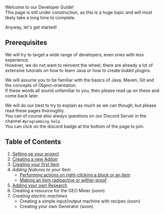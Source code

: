 Welcome to our Developer Guide!<br>
This page is still under construction, as this is a huge topic and will most likely take a long time to complete.

Anyway, let's get started!

## Prerequisites
We will try to target a wide range of developers, even ones with less experience.<br>
However, we do not want to reinvent the wheel, there are already a lot of extensive tutorials on how to learn Java or how to create bukkit plugins.

We will assume you to be familiar with the basics of Java, Maven, Git and the concepts of Object-orientation.<br>
If these words all sound unfamiliar to you, then please read up on these and come back later.

We will do our best to try to explain as much as we can though, but please read these pages thoroughly.<br>
You can of course also always questions on our Discord Server in the channel `#programming-help`.<br>
You can click on the discord badge at the bottom of the page to join.

## Table of Contents
1. [Setting up your project](https://github.com/TheBusyBiscuit/Slimefun4/wiki/Developer-Guide-(1-Project-Setup))
2. [Creating a new Addon](https://github.com/TheBusyBiscuit/Slimefun4/wiki/Developer-Guide-(2-Creating-the-Addon))
3. [Creating your first Item](https://github.com/TheBusyBiscuit/Slimefun4/wiki/Developer-Guide-(3-Your-first-Item))
4. *Adding features to your Item*
   - [Performing actions on right-clicking a block or an item](https://github.com/TheBusyBiscuit/Slimefun4/wiki/Developer-Guide-(4a-Right-Clicks))
   - [Making an item radioactive or wither-proof](https://github.com/TheBusyBiscuit/Slimefun4/wiki/Developer-Guide-(4b-Radioactive-and-WitherProof))
5. [Adding your own Research](https://github.com/TheBusyBiscuit/Slimefun4/wiki/Developer-Guide-(5-Researches))
6. Creating a resource for the GEO Miner (soon)
7. *Creating electric machines*
   - Creating a simple input/output machine with recipes (soon)
   - Creating your own Generator (soon)
